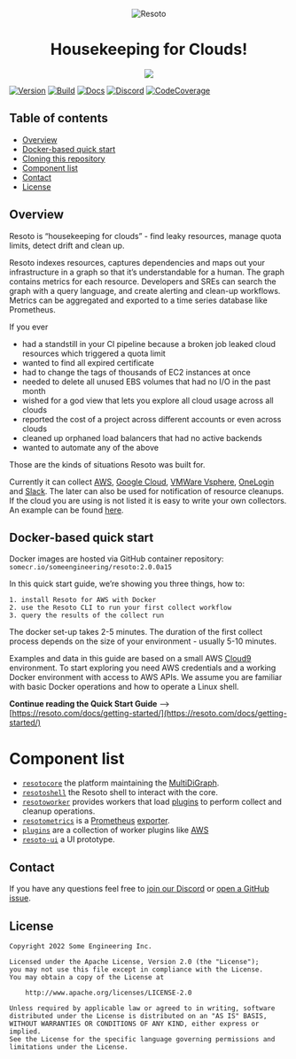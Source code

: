<p align="center"><img src="https://raw.githubusercontent.com/someengineering/resoto/main/misc/resoto_200.png" alt="Resoto"/>
<h1 align="center">Housekeeping for Clouds!</h1></p>

<p align="center"><img src="https://raw.githubusercontent.com/someengineering/resoto/main/misc/resoto_banner.jpg" /></p>

[![Version](https://img.shields.io/github/v/tag/someengineering/resoto?label=latest)](https://github.com/someengineering/resoto/tags/)
[![Build](https://img.shields.io/github/workflow/status/someengineering/resoto/Build%20Docker%20Images/main)](https://github.com/someengineering/resoto/commits/main)
[![Docs](https://img.shields.io/badge/docs-latest-<COLOR>.svg)](https://resoto.com/docs)
[![Discord](https://img.shields.io/discord/778029408132923432?label=discord)](https://discord.gg/someengineering)
[![CodeCoverage](https://img.shields.io/codecov/c/github/someengineering/resoto?token=ZEZW5JAR5J)](https://app.codecov.io/gh/someengineering/resoto/)

## Table of contents

* [Overview](#overview)
* [Docker-based quick start](#docker-based-quick-start)
* [Cloning this repository](#cloning-this-repository)
* [Component list](#component-list)
* [Contact](#contact)
* [License](#license)


## Overview
Resoto is “housekeeping for clouds” - find leaky resources, manage quota limits, detect drift and clean up.

Resoto indexes resources, captures dependencies and maps out your infrastructure in a graph so that it’s understandable for a human. The graph contains metrics for each resource. Developers and SREs can search the graph with a query language, and create alerting and clean-up workflows. Metrics can be aggregated and exported to a time series database like Prometheus.

If you ever
* had a standstill in your CI pipeline because a broken job leaked cloud resources which triggered a quota limit
* wanted to find all expired certificate
* had to change the tags of thousands of EC2 instances at once
* needed to delete all unused EBS volumes that had no I/O in the past month
* wished for a god view that lets you explore all cloud usage across all clouds
* reported the cost of a project across different accounts or even across clouds
* cleaned up orphaned load balancers that had no active backends
* wanted to automate any of the above

Those are the kinds of situations Resoto was built for.

Currently it can collect [AWS](plugins/aws/), [Google Cloud](plugins/gcp/), [VMWare Vsphere](plugins/vsphere/), [OneLogin](plugins/onelogin/) and [Slack](plugins/slack/). The later can also be used for notification of resource cleanups. If the cloud you are using is not listed it is easy to write your own collectors. An example can be found [here](plugins/example_collector/).

## Docker-based quick start

Docker images are hosted via GitHub container repository: `somecr.io/someengineering/resoto:2.0.0a15`

In this quick start guide, we’re showing you three things, how to:

    1. install Resoto for AWS with Docker
    2. use the Resoto CLI to run your first collect workflow
    3. query the results of the collect run

The docker set-up takes 2-5 minutes. The duration of the first collect process depends on the size of your environment - usually 5-10 minutes.

Examples and data in this guide are based on a small AWS [Cloud9](https://aws.amazon.com/cloud9/) environment.
To start exploring you need AWS credentials and a working Docker environment with access to AWS APIs.
We assume you are familiar with basic Docker operations and how to operate a Linux shell.

**Continue reading the Quick Start Guide**
--> [https://resoto.com/docs/getting-started/](https://resoto.com/docs/getting-started/)


# Component list
- [`resotocore`](resotocore/) the platform maintaining the [MultiDiGraph](https://en.wikipedia.org/wiki/Multigraph#Directed_multigraph_(edges_with_own_identity)).
- [`resotoshell`](resotoshell/) the Resoto shell to interact with the core.
- [`resotoworker`](resotoworker/) provides workers that load [plugins](plugins/) to perform collect and cleanup operations.
- [`resotometrics`](resotometrics/) is a [Prometheus](https://prometheus.io/) [exporter](https://prometheus.io/docs/instrumenting/exporters/).
- [`plugins`](plugins/) are a collection of worker plugins like [AWS](plugins/aws/)
- [`resoto-ui`](https://github.com/someengineering/resoto-ui/) a UI prototype.


## Contact
If you have any questions feel free to [join our Discord](https://discord.gg/someengineering) or [open a GitHub issue](https://github.com/someengineering/resoto/issues/new).


## License
```
Copyright 2022 Some Engineering Inc.

Licensed under the Apache License, Version 2.0 (the "License");
you may not use this file except in compliance with the License.
You may obtain a copy of the License at

    http://www.apache.org/licenses/LICENSE-2.0

Unless required by applicable law or agreed to in writing, software
distributed under the License is distributed on an "AS IS" BASIS,
WITHOUT WARRANTIES OR CONDITIONS OF ANY KIND, either express or implied.
See the License for the specific language governing permissions and
limitations under the License.
```
